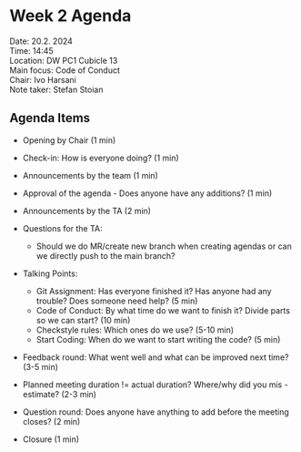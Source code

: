 # Week 2 Agenda 

Date:           20.2. 2024\
Time:           14:45\
Location:       DW PC1 Cubicle 13\
Main focus:     Code of Conduct\
Chair:          Ivo Harsani\
Note taker:     Stefan Stoian

## Agenda Items

- Opening by Chair (1 min)
- Check-in: How is everyone doing? (1 min)
- Announcements by the team (1 min)
- Approval of the agenda - Does anyone have any additions? (1 min)
- Announcements by the TA (2 min)
- Questions for the TA:
    - Should we do MR/create new branch when creating agendas or can we directly push to the main branch?

- Talking Points: 
    - Git Assignment: Has everyone finished it? Has anyone had any trouble? Does someone need help? (5 min)
    - Code of Conduct: By what time do we want to finish it? Divide parts so we can start? (10 min)
    - Checkstyle rules: Which ones do we use? (5-10 min)
    - Start Coding: When do we want to start writing the code? (5 min)

- Feedback round: What went well and what can be improved next time? (3-5 min)
- Planned meeting duration != actual duration? Where/why did you mis -estimate? (2-3 min)
- Question round: Does anyone have anything to add before the meeting closes? (2 min)
- Closure (1 min)